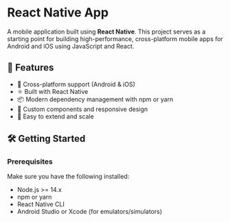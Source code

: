 # React Native App

A mobile application built using **React Native**. This project serves as a starting point for building high-performance, cross-platform mobile apps for Android and iOS using JavaScript and React.

## 🚀 Features

- 📱 Cross-platform support (Android & iOS)
- ⚛️ Built with React Native
- 📦 Modern dependency management with npm or yarn
- 💅 Custom components and responsive design
- 🔧 Easy to extend and scale

## 🛠️ Getting Started

### Prerequisites

Make sure you have the following installed:

- Node.js >= 14.x
- npm or yarn
- React Native CLI
- Android Studio or Xcode (for emulators/simulators)

